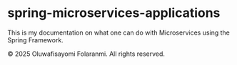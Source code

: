 # spring-microservices-applications

This is my documentation on what one can do with Microservices using the Spring Framework.

&copy; 2025 Oluwafisayomi Folaranmi. All rights reserved.
